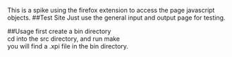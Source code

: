 This is a spike using the firefox extension to access the page javascript objects.
##Test Site
Just use the general input and output page for testing.

##Usage
first create a bin directory  
cd into the src directory, and run make  
you will find a .xpi file in the bin directory. 